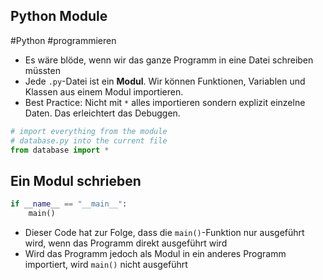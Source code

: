 ## Python Module

#Python #programmieren

- Es wäre blöde, wenn wir das ganze Programm in eine Datei schreiben müssten
- Jede `.py`-Datei ist ein __Modul__. Wir können Funktionen, Variablen und Klassen aus einem Modul importieren.
- Best Practice: Nicht mit `*` alles importieren sondern explizit einzelne Daten. Das erleichtert das Debuggen.

```python
# import everything from the module
# database.py into the current file
from database import *
```

## Ein Modul schrieben

```python
if __name__ == "__main__":
    main()
```

- Dieser Code hat zur Folge, dass die `main()`-Funktion nur ausgeführt wird, wenn das Programm direkt ausgeführt wird
- Wird das Programm jedoch als Modul in ein anderes Programm importiert, wird `main()` nicht ausgeführt
